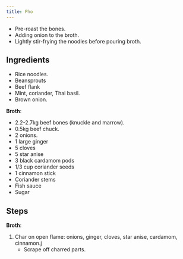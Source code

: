 ```yaml
---
title: Pho
---
```



- Pre-roast the bones.
- Adding onion to the broth.
- Lightly stir-frying the noodles before pouring broth.

## Ingredients
- Rice noodles.
- Beansprouts
- Beef flank
- Mint, coriander, Thai basil.
- Brown onion.

**Broth**:
- 2.2-2.7kg beef bones (knuckle and marrow).
- 0.5kg beef chuck.
- 2 onions.
- 1 large ginger
- 5 cloves
- 5 star anise
- 3 black cardamom pods
- 1/3 cup coriander seeds
- 1 cinnamon stick
- Coriander stems
- Fish sauce
- Sugar

## Steps
**Broth**:
1. Char on open flame: onions, ginger, cloves, star anise, cardamom, cinnamon.j
    - Scrape off charred parts.
